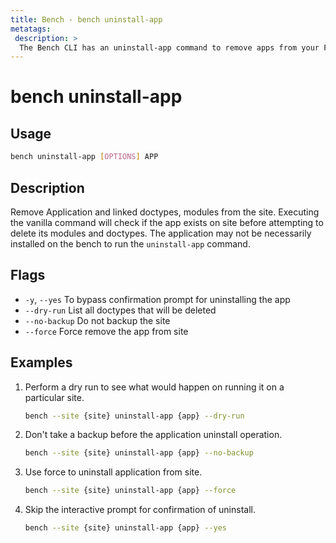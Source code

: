 ```yaml
---
title: Bench - bench uninstall-app
metatags:
 description: >
  The Bench CLI has an uninstall-app command to remove apps from your Frappe sites.
---
```


# bench uninstall-app

## Usage

```bash
bench uninstall-app [OPTIONS] APP
```

## Description

Remove Application and linked doctypes, modules from the site. Executing the
vanilla command will check if the app exists on site before attempting to delete
its modules and doctypes. The application may not be necessarily installed on
the bench to run the `uninstall-app` command.

## Flags

 - `-y`, `--yes` To bypass confirmation prompt for uninstalling the app
 - `--dry-run` List all doctypes that will be deleted
 - `--no-backup` Do not backup the site
 - `--force` Force remove the app from site

## Examples

1. Perform a dry run to see what would happen on running it on a particular
   site.

   ```bash
   bench --site {site} uninstall-app {app} --dry-run
   ```

1. Don't take a backup before the application uninstall operation.

   ```bash
   bench --site {site} uninstall-app {app} --no-backup
   ```

1. Use force to uninstall application from site.

   ```bash
   bench --site {site} uninstall-app {app} --force
   ```

2. Skip the interactive prompt for confirmation of uninstall.

   ```bash
   bench --site {site} uninstall-app {app} --yes
   ```

